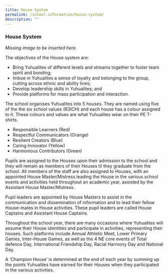 ```yaml
---
title: House System
permalink: /school-information/house-system/
description: ""
---
```

### House System

*Missing image to be inserted here.*

The objectives of the House system are:

*   Bring Yuhualites of different levels and streams together to foster team spirit and bonding;
*   Imbue in Yuhualites a sense of loyalty and belonging to the group, cutting across ethnic and ability lines;
*   Develop leadership skills in Yuhualites; and
*   Provide platforms for mass participation and interaction.

The school organises Yuhualites into 5 houses. They are named using five of the the six school values (R3ICH) and each house has a colour assigned to it. These colours and values are what Yuhualites wear on their PE T-shirts. 

*   Responsible Learners (Red)
*   Respectful Communicators (Orange)
*   Resilient Creators (Blue)
*   Caring Innovator (Yellow)
*   Harmonious Contributors (Green)

Pupils are assigned to the Houses upon their admission to the school and they will remain as members of their Houses til they graduate from the school. All members of the staff are also assigned to Houses, with an appointed House Master/Mistress leading the House in the various school events and activities held throughout an academic year, assisted by the Assistant House Master/Mistress.

Pupil leaders are appointed by House Masters to assist in the communication and dissemination of information and to lead their fellow House-mates in House activities. These pupil leaders are called House Captains and Assistant House Captains.

Throughout the school year, there are many occasions where Yuhualites will assume their House identities and participate in activities, representing their houses. Such platforms include Annual Athletic Meet, Lower Primary Games, Inter-House Games, as well as the 4 NE core events of Total defence Day, International Friendship Day, Racial Harmony Day and National Day.

A ‘Champion House’ is determined at the end of each year by summing up the points Yuhualites have earned for their Houses when they participated in the various activities.